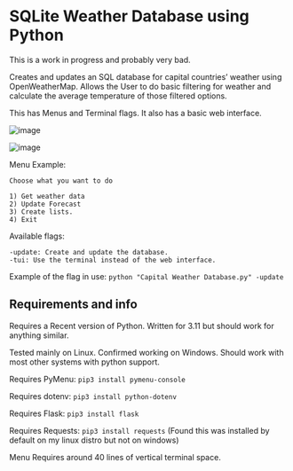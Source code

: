 <h1>SQLite Weather Database using Python</h1> 
This is a work in progress and probably very bad.

Creates and updates an SQL database for capital countries’ weather using OpenWeatherMap.
Allows the User to do basic filtering for weather and calculate the average temperature of those filtered options.

This has Menus and Terminal flags. It also has a basic web interface.


![image](https://github.com/user-attachments/assets/80f9be81-3c2d-4256-a154-c85577de6f2f)

![image](https://github.com/user-attachments/assets/33dc2d4f-bb7a-496d-b44d-2afadb01b951)


Menu Example:
```
Choose what you want to do 

1) Get weather data
2) Update Forecast
3) Create lists.
4) Exit 
```
Available flags:
```
-update: Create and update the database.
-tui: Use the terminal instead of the web interface.
```

Example of the flag in use: `python "Capital Weather Database.py" -update`

<h2>Requirements and info</h2>

Requires a Recent version of Python. Written for 3.11 but should work for anything similar.

Tested mainly on Linux. Confirmed working on Windows. Should work with most other systems with python support.

Requires PyMenu: `pip3 install pymenu-console`

Requires dotenv: `pip3 install python-dotenv`

Requires Flask: `pip3 install flask`

Requires Requests: `pip3 install requests` (Found this was installed by default on my linux distro but not on windows)

Menu Requires around 40 lines of vertical terminal space.